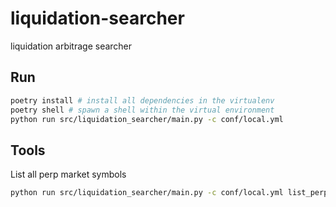 # liquidation-searcher

liquidation arbitrage searcher

## Run

```sh
poetry install # install all dependencies in the virtualenv
poetry shell # spawn a shell within the virtual environment
python run src/liquidation_searcher/main.py -c conf/local.yml
```

## Tools

List all perp market symbols

```sh
python run src/liquidation_searcher/main.py -c conf/local.yml list_perp_symbols
```
